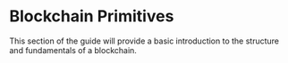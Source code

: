 # Blockchain Primitives

This section of the guide will provide a basic introduction to the structure and fundamentals of a blockchain.


